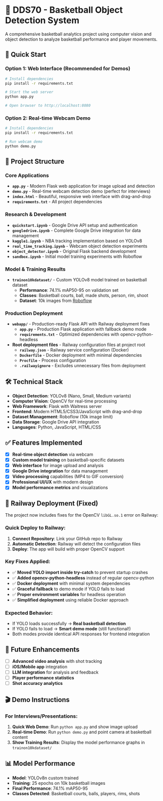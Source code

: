 # 🏀 DDS70 - Basketball Object Detection System

A comprehensive basketball analytics project using computer vision and object detection to analyze basketball performance and player movements.

## 🚀 Quick Start

### Option 1: Web Interface (Recommended for Demos)
```bash
# Install dependencies
pip install -r requirements.txt

# Start the web server
python app.py

# Open browser to http://localhost:8080
```

### Option 2: Real-time Webcam Demo
```bash
# Install dependencies
pip install -r requirements.txt

# Run webcam demo
python demo.py
```

## 📁 Project Structure

### Core Applications
- **`app.py`** - Modern Flask web application for image upload and detection
- **`demo.py`** - Real-time webcam detection demo (perfect for interviews)
- **`index.html`** - Beautiful, responsive web interface with drag-and-drop
- **`requirements.txt`** - All project dependencies

### Research & Development
- **`quickstart.ipynb`** - Google Drive API setup and authentication
- **`googledrive.ipynb`** - Complete Google Drive integration for data management
- **`kaggle1.ipynb`** - NBA tracking implementation based on YOLOv8
- **`real_time_tracking.ipynb`** - Webcam object detection experiments
- **`object_detector.ipynb`** - Original Flask backend development
- **`sandbox.ipynb`** - Initial model training experiments with Roboflow

### Model & Training Results
- **`trainon10kdataset/`** - Custom YOLOv8 model trained on basketball dataset
  - **Performance**: 74.1% mAP50-95 on validation set
  - **Classes**: Basketball courts, ball, made shots, person, rim, shoot
  - **Dataset**: 10k images from [Roboflow](https://universe.roboflow.com/test-datset/player_detect-0spfb/dataset/1#)

### Production Deployment
- **`webapp/`** - Production-ready Flask API with Railway deployment fixes
  - **`app.py`** - Production Flask application with fallback demo mode
  - **`requirements.txt`** - Optimized dependencies with opencv-python-headless
- **Root deployment files** - Railway configuration files at project root
  - **`railway.json`** - Railway service configuration (Docker)
  - **`Dockerfile`** - Docker deployment with minimal dependencies
  - **`Procfile`** - Process configuration
  - **`.railwayignore`** - Excludes unnecessary files from deployment

## 🛠️ Technical Stack

- **Object Detection**: YOLOv8 (Nano, Small, Medium variants)
- **Computer Vision**: OpenCV for real-time processing
- **Web Framework**: Flask with Waitress server
- **Frontend**: Modern HTML5/CSS3/JavaScript with drag-and-drop
- **Dataset Management**: Roboflow (10k image limit)
- **Data Storage**: Google Drive API integration
- **Languages**: Python, JavaScript, HTML/CSS

## ✅ Features Implemented

- [x] **Real-time object detection** via webcam
- [x] **Custom model training** on basketball-specific datasets  
- [x] **Web interface** for image upload and analysis
- [x] **Google Drive integration** for data management
- [x] **Video processing** capabilities (MP4 to GIF conversion)
- [x] **Professional UI/UX** with modern design
- [x] **Model performance metrics** and visualizations

## 🚀 Railway Deployment (Fixed)

The project now includes fixes for the OpenCV `libGL.so.1` error on Railway:

### Quick Deploy to Railway:
1. **Connect Repository**: Link your GitHub repo to Railway
2. **Automatic Detection**: Railway will detect the configuration files
3. **Deploy**: The app will build with proper OpenCV support

### Key Fixes Applied:
- ✅ **Moved YOLO import inside try-catch** to prevent startup crashes
- ✅ **Added opencv-python-headless** instead of regular opencv-python
- ✅ **Docker deployment** with minimal system dependencies
- ✅ **Graceful fallback** to demo mode if YOLO fails to load
- ✅ **Proper environment variables** for headless operation
- ✅ **Simplified deployment** using reliable Docker approach

### Expected Behavior:
- If YOLO loads successfully → **Real basketball detection**
- If YOLO fails to load → **Smart demo mode** (still functional!)
- Both modes provide identical API responses for frontend integration

## 🎯 Future Enhancements

- [ ] **Advanced video analysis** with shot tracking
- [ ] **iOS/Mobile app** integration  
- [ ] **LLM integration** for analysis and feedback
- [ ] **Player performance statistics**
- [ ] **Shot accuracy analytics**

## 🎬 Demo Instructions

### For Interviews/Presentations:

1. **Quick Web Demo**: Run `python app.py` and show image upload
2. **Real-time Demo**: Run `python demo.py` and point camera at basketball content
3. **Show Training Results**: Display the model performance graphs in `trainon10kdataset/`

## 📊 Model Performance

- **Model**: YOLOv8n custom trained
- **Training**: 25 epochs on 10k basketball images
- **Final Performance**: 74.1% mAP50-95
- **Classes Detected**: Basketball courts, balls, players, rims, shots
